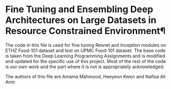 # Fine Tuning and Ensembling Deep Architectures on Large Datasets in Resource Constrained Environment¶
The code in this file is used for fine tuning Resnet and Inception modules on ETHZ Food-101 dataset and test on UPMC Food-101 dataset. The base code is taken from the Deep Learning Programming Assignments and is modified and updated for the specific use of this project. Most of the rest of the code is our own work and the part where it is not is appropriately acknowledged.

The authors of this file are Amama Mahmood, Heeyeon Kwon and Nafisa Ali Amir
